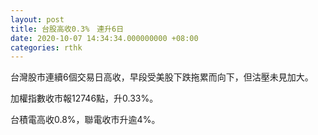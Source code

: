 ```yaml
---
layout: post
title: 台股高收0.3%　連升6日
date: 2020-10-07 14:34:34.000000000 +08:00
categories: rthk
---
```


台灣股市連續6個交易日高收，早段受美股下跌拖累而向下，但沽壓未見加大。

加權指數收市報12746點，升0.33%。

台積電高收0.8%，聯電收市升逾4%。
